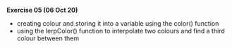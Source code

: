 **Exercise 05 (06 Oct 20)**
- creating colour and storing it into a variable using the color() function
- using the lerpColor() function to interpolate two colours and find a third colour between them
